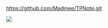 
https://github.com/Madinee/TPNote.git




<a href="https://codeclimate.com/github/Madinee/TPNote/maintainability"><img src="https://api.codeclimate.com/v1/badges/8f865b1c831c14c2c2c1/maintainability" /></a>
